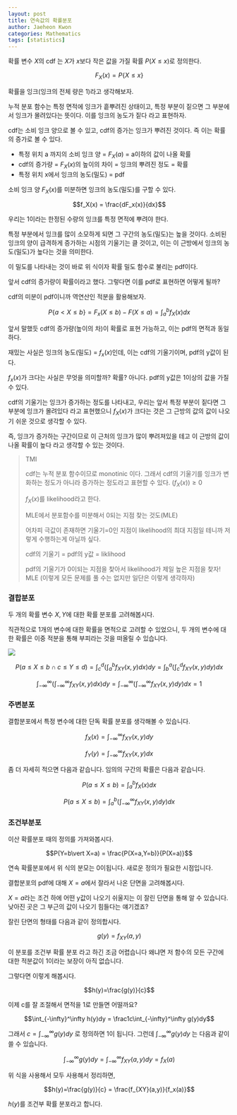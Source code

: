 ```yaml
---
layout: post
title: 연속값의 확률분포
author: Jaeheon Kwon
categories: Mathematics
tags: [statistics]
---
```




확률 변수 $X$의 cdf 는 $X$가 $x$보다 작은 값을 가질 확률 $P ( X\leq x )$로 정의한다.

$$F_X(x)=P\{X\leq x\}$$

확률을 잉크(잉크의 전체 량은 1)라고 생각해보자.

누적 분포 함수는 특정 면적에 잉크가 흩뿌려진 상태이고, 특정 부분이 짙으면 그 부분에서 잉크가 몰려있다는 뜻이다. 이를 잉크의 농도가 짙다 라고 표현하자.

cdf는 소비 잉크 양으로 볼 수 있고, cdf의 증가는 잉크가 뿌려진 것이다. 즉 이는 확률의 증가로 볼 수 있다.

- 특정 위치 a 까지의 소비 잉크 양 = $F_X(a)$ = a이하의 값이 나올 확률
- cdf의 증가량 = $F_X(x)$의 높이의 차이 = 잉크의 뿌려진 정도 = 확률
- 특정 위치 x에서 잉크의 농도(밀도) = pdf 

소비 잉크 양 $F_X(x)$를 미분하면 잉크의 농도(밀도)를 구할 수 있다.

$$f_X(x) = \frac{dF_x(x)}{dx}$$

우리는 1이라는 한정된 수량의 잉크를 특정 면적에 뿌려야 한다.

특정 부분에서 잉크를 많이 소모하게 되면 그 구간의 농도(밀도)는 높을 것이다. 소비된 잉크의 양이 급격하게 증가하는 시점의 기울기는 클 것이고, 이는 이 근방에서 잉크의 농도(밀도)가 높다는 것을 의미한다.

이 밀도를 나타내는 것이 바로 위 식이자 확률 밀도 함수로 불리는 pdf이다.

앞서 cdf의 증가량이 확률이라고 했다. 그렇다면 이를 pdf로 표현하면 어떻게 될까?

cdf의 미분이 pdf이니까 역연산인 적분을 활용해보자.

$$P\{a<X\leq b\} = F_x(X\leq b) - F(X\leq a)= \int_a^bf_X(x)dx$$

앞서 말했듯 cdf의 증가량(높이의 차)이 확률로 표현 가능하고, 이는 pdf의 면적과 동일하다.

재밌는 사실은 잉크의 농도(밀도) = $f_x(x)$인데, 이는 cdf의 기울기이며, pdf의 y값이 된다.

$f_x(x)$가 크다는 사실은 무엇을 의미할까? 확률? 아니다. pdf의 y값은 1이상의 값을 가질 수 있다. 

cdf의 기울기는 잉크가 증가하는 정도를 나타내고, 우리는 앞서 특정 부분이 짙다면 그 부분에 잉크가 몰려있다 라고 표현했으니 $f_X(x)$가 크다는 것은 그 근방의 값의 값이 나오기 쉬운 것으로 생각할 수 있다.

즉, 잉크가 증가하는 구간이므로 이 근처의 잉크가 많이 뿌려져있을 테고 이 근방의 값이 나올 확률이 높다 라고 생각할 수 있는 것이다.

> TMI
>
> cdf는 누적 분포 함수이므로 monotinic 이다. 그래서 cdf의 기울기를 잉크가 변화하는 정도가 아니라 증가하는 정도라고 표현할 수 있다. $(f_X(x))\geq0$
>
> $f_X(x)$를 likelihood라고 한다.
>
> MLE에서 분포함수를 미분해서 0되는 지점 찾는 것도(MLE)
>
> 어차피 극값이 존재하면 기울기=0인 지점이 likelihood의 최대 지점일 테니까 저렇게 수행하는게 아닐까 싶다.
>
> cdf의 기울기 = pdf의 y값 = liklihood
>
> pdf의 기울기가 0이되는 지점을 찾아서 likelihood가 제일 높은 지점을 찾자! MLE (이렇게 모든 문제를 풀 수는 없지만 일단은 이렇게 생각하자)



### 결합분포

두 개의 확률 변수 $X,Y$에 대한 확률 분포를 고려해봅시다.

직관적으로 1개의 변수에 대한 확률을 면적으로 고려할 수 있었으니, 두 개의 변수에 대한 확률은 이중 적분을 통해 부피라는 것을 떠올릴 수 있습니다.



<img src = "https://del-luna.github.io/images/cdfpdf/1.png">



$$P(a\leq X\leq b \cap c\leq Y \leq d) = \int_c^d(\int_a^bf_{XY}(x,y)dx)dy = \int_b^a(\int_c^df_{XY}(x,y)dy)dx$$

$$\int_{-\infty}^\infty(\int_{-\infty}^\infty f_{XY}(x,y)dx)dy = \int_{-\infty}^\infty(\int_{-\infty}^\infty f_{XY}(x,y)dy)dx = 1$$



### 주변분포

결합분포에서 특정 변수에 대한 단독 확률 분포를 생각해볼 수 있습니다.

$$f_X(x) = \int_{-\infty}^\infty f_{XY}(x,y)dy$$

$$f_Y(y) = \int_{-\infty}^\infty f_{XY}(x,y)dx$$



좀 더 자세히 적으면 다음과 같습니다. 임의의 구간의 확률은 다음과 같습니다.

$$P(a\leq X\leq b)=\int_{a}^b f_{X}(x)dx$$

$$P(a\leq X\leq b) = \int_a^b(\int_{-\infty}^\infty f_{XY}(x,y)dy)dx$$



### 조건부분포

 이산 확률분포 때의 정의를 가져와봅시다.

$$P(Y=b\vert X=a) = \frac{P(X=a,Y=b)}{P(X=a)}$$

연속 확률분포에서 위 식의 분모는 0이됩니다. 새로운 정의가 필요한 시점입니다.

결합분포의 pdf에 대해 $X=a$에서 잘라서 나온 단면을 고려해봅시다.

$X=a$라는 조건 하에 어떤 y값이 나오기 쉬울지는 이 잘린 단면을 통해 알 수 있습니다. 낮아진 곳은 그 부근의 값이 나오기 힘들다는 얘기겠죠?

잘린 단면의 형태를 다음과 같이 정의합시다.

$$g(y)=f_{XY}(a,y)$$

이 분포를 조건부 확률 분포 라고 하긴 조금 어렵습니다 왜냐면 저 함수의 모든 구간에 대한 적분값이 1이라는 보장이 아직 없습니다.

그렇다면 이렇게 해봅시다.

$$h(y)=\frac{g(y)}{c}$$

이제 c를 잘 조절해서 면적을 1로 만들면 어떨까요?

$$\int_{-\infty}^\infty h(y)dy = \frac1c\int_{-\infty}^\infty g(y)dy$$

그래서 $c=\int_{-\infty}^\infty g(y)dy$ 로 정의하면 1이 됩니다. 그런데 $\int_{-\infty}^\infty g(y)dy$ 는 다음과 같이 쓸 수 있습니다.

$$\int_{-\infty}^\infty g(y)dy = \int_{-\infty}^\infty f_{XY}(a,y)dy = f_X(a)$$



위 식을 사용해서 모두 사용해서 정리하면,

$$h(y)=\frac{g(y)}{c} = \frac{f_{XY}(a,y)}{f_x(a)}$$

$h(y)$를 조건부 확률 분포라고 합니다.


